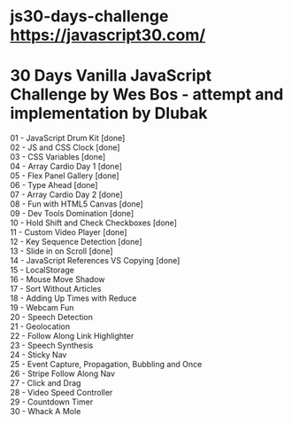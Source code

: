 # js30-days-challenge https://javascript30.com/
# 30 Days Vanilla JavaScript Challenge by Wes Bos - attempt and implementation by Dlubak

01 - JavaScript Drum Kit [done]</br>
02 - JS and CSS Clock [done]</br>
03 - CSS Variables [done] </br>
04 - Array Cardio Day 1 [done] </br>
05 - Flex Panel Gallery [done] </br>
06 - Type Ahead [done] </br>
07 - Array Cardio Day 2 [done] </br>
08 - Fun with HTML5 Canvas [done] </br>
09 - Dev Tools Domination [done] </br>
10 - Hold Shift and Check Checkboxes [done] </br> 
11 - Custom Video Player [done] </br>
12 - Key Sequence Detection [done] </br>
13 - Slide in on Scroll [done] </br>
14 - JavaScript References VS Copying [done] </br>
15 - LocalStorage</br>
16 - Mouse Move Shadow</br>
17 - Sort Without Articles</br>
18 - Adding Up Times with Reduce</br>
19 - Webcam Fun</br>
20 - Speech Detection</br>
21 - Geolocation</br>
22 - Follow Along Link Highlighter</br>
23 - Speech Synthesis</br>
24 - Sticky Nav</br>
25 - Event Capture, Propagation, Bubbling and Once</br>
26 - Stripe Follow Along Nav</br>
27 - Click and Drag</br>
28 - Video Speed Controller</br>
29 - Countdown Timer</br>
30 - Whack A Mole</br>